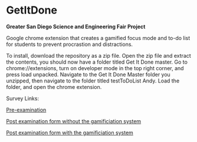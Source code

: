 # GetItDone
**Greater San Diego Science and Engineering Fair Project**


Google chrome extension that creates a gamified focus mode and to-do list for students to prevent procrastion and distractions.

To install, download the repository as a zip file. Open the zip file and extract the contents, you should now have a folder titled Get It Done master.
Go to chrome://extensions, turn on developer mode in the top right corner, and press load unpacked. Navigate to the Get It Done Master folder you unzipped, then navigate to the folder titled testToDoList Andy.
Load the folder, and open the chrome extension.

Survey Links:

[Pre-examination](https://docs.google.com/forms/d/17lwc87p9IgJoqEKNUSTHaVNArhEnGS8XQyq85cuSw_Y)

[Post examination form without the gamificiation system](https://docs.google.com/forms/d/1PxJST5yfTF8Dv-SNuekbFn6LUUHUH2WySVeTfzHjNNA)

[Post examination form with the gamificiation system](https://docs.google.com/forms/d/1msrVJuCcUB8JuofZmu5hIyaGOESCJPUBXBjYQQxYtBs)

